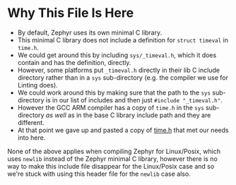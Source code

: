 # Why This File Is Here
- By default, Zephyr uses its own minimal C library.
- This minimal C library does not include a definition for `struct timeval` in `time.h`.
- We could get around this by including `sys/_timeval.h`, which it does contain and has the definition, directly.
- However, some platforms put `_timeval.h` directly in their lib C include directory rather than in a `sys` sub-directory (e.g. the compiler we use for Linting does).
- We could work around this by making sure that the path to the `sys` sub-directory is in our list of includes and then just `#include "_timeval.h"`.
- However the GCC ARM compiler has a copy of `time.h` in the `sys` sub-directory *as well* as in the base C library include path and they are different.
- At that point we gave up and pasted a copy of [time.h](time.h) that met our needs into here.

None of the above applies when compiling Zephyr for Linux/Posix, which uses `newlib` instead of the Zephyr minimal C library, however there is no way to make this include file disappear for the Linux/Posix case and so we're stuck with using this header file for the `newlib` case also.